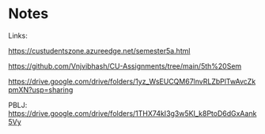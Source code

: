 # Notes

Links:

https://custudentszone.azureedge.net/semester5a.html

https://github.com/Vnjvibhash/CU-Assignments/tree/main/5th%20Sem

https://drive.google.com/drive/folders/1yz_WsEUCQM67lnvRLZbPlTwAvcZkpmXN?usp=sharing

PBLJ: https://drive.google.com/drive/folders/1THX74kI3g3w5KI_k8PtoD6dGxAank5Vy
